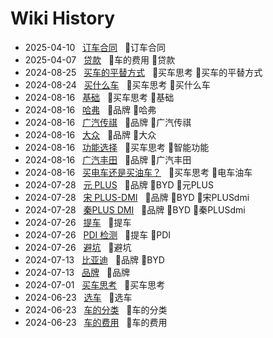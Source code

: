 # Wiki History

- 2025-04-10&nbsp;&nbsp; [订车合同](/0023_订车合同)&nbsp;&nbsp; :bookmark:订车合同
- 2025-04-07&nbsp;&nbsp; [贷款](/0022_车的费用_贷款)&nbsp;&nbsp; :bookmark:车的费用 :bookmark:贷款
- 2024-08-25&nbsp;&nbsp; [买车的平替方式](/0021_买车思考_买车的平替方式)&nbsp;&nbsp; :bookmark:买车思考 :bookmark:买车的平替方式
- 2024-08-24&nbsp;&nbsp; [买什么车](/0020_买车思考_买什么车)&nbsp;&nbsp; :bookmark:买车思考 :bookmark:买什么车
- 2024-08-16&nbsp;&nbsp; [基础](/0019_买车思考_基础)&nbsp;&nbsp; :bookmark:买车思考 :bookmark:基础
- 2024-08-16&nbsp;&nbsp; [哈弗](/0015_品牌_哈弗)&nbsp;&nbsp; :bookmark:品牌 :bookmark:哈弗
- 2024-08-16&nbsp;&nbsp; [广汽传祺](/0016_品牌_广汽传祺)&nbsp;&nbsp; :bookmark:品牌 :bookmark:广汽传祺
- 2024-08-16&nbsp;&nbsp; [大众](/0014_品牌_大众)&nbsp;&nbsp; :bookmark:品牌 :bookmark:大众
- 2024-08-16&nbsp;&nbsp; [功能选择](/0018_买车思考_智能功能)&nbsp;&nbsp; :bookmark:买车思考 :bookmark:智能功能
- 2024-08-16&nbsp;&nbsp; [广汽丰田](/0017_品牌_广汽丰田)&nbsp;&nbsp; :bookmark:品牌 :bookmark:广汽丰田
- 2024-08-16&nbsp;&nbsp; [买电车还是买油车？](/0013_买车思考_电车油车)&nbsp;&nbsp; :bookmark:买车思考 :bookmark:电车油车
- 2024-07-28&nbsp;&nbsp; [元 PLUS](/0010_品牌_BYD_元PLUS)&nbsp;&nbsp; :bookmark:品牌 :bookmark:BYD :bookmark:元PLUS
- 2024-07-28&nbsp;&nbsp; [宋 PLUS-DMI](/0011_品牌_BYD_宋PLUSdmi)&nbsp;&nbsp; :bookmark:品牌 :bookmark:BYD :bookmark:宋PLUSdmi
- 2024-07-28&nbsp;&nbsp; [秦PLUS DMI](/0012_品牌_BYD_秦PLUSdmi)&nbsp;&nbsp; :bookmark:品牌 :bookmark:BYD :bookmark:秦PLUSdmi
- 2024-07-26&nbsp;&nbsp; [提车](/0009_提车)&nbsp;&nbsp; :bookmark:提车
- 2024-07-26&nbsp;&nbsp; [PDI 检测](/0008_提车_PDI)&nbsp;&nbsp; :bookmark:提车 :bookmark:PDI
- 2024-07-26&nbsp;&nbsp; [避坑](/0007_避坑)&nbsp;&nbsp; :bookmark:避坑
- 2024-07-13&nbsp;&nbsp; [比亚迪](/0006_品牌_BYD)&nbsp;&nbsp; :bookmark:品牌 :bookmark:BYD
- 2024-07-13&nbsp;&nbsp; [品牌](/0005_品牌)&nbsp;&nbsp; :bookmark:品牌
- 2024-07-01&nbsp;&nbsp; [买车思考](/0004_买车思考)&nbsp;&nbsp; :bookmark:买车思考
- 2024-06-23&nbsp;&nbsp; [选车](/0001_选车)&nbsp;&nbsp; :bookmark:选车
- 2024-06-23&nbsp;&nbsp; [车的分类](/0002_车的分类)&nbsp;&nbsp; :bookmark:车的分类
- 2024-06-23&nbsp;&nbsp; [车的费用](/0003_车的费用)&nbsp;&nbsp; :bookmark:车的费用
